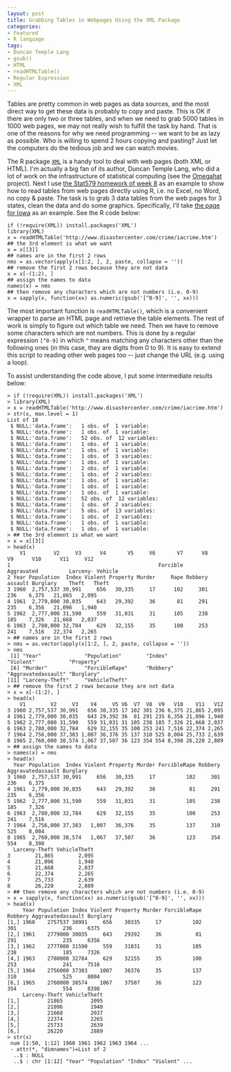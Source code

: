 ```yaml
---
layout: post
title: Grabbing Tables in Webpages Using the XML Package
categories:
- Featured
- R language
tags:
- Duncan Temple Lang
- gsub()
- HTML
- readHTMLTable()
- Regular Expression
- XML
---
```


Tables are pretty common in web pages as data sources, and the most direct way to get these data is probably to copy and paste. This is OK if there are only two or three tables, and when we need to grab 5000 tables in 1000 web pages, we may not really wish to fulfill the task by hand. That is one of the reasons for why we need programming -- we want to be as lazy as possible. Who is willing to spend 2 hours copying and pasting? Just let the computers do the tedious job and we can watch movies.

The R package [`XML`](http://www.omegahat.org/RSXML/) is a handy tool to deal with web pages (both XML or HTML). I'm actually a big fan of its author, Duncan Temple Lang, who did a lot of work on the infrastructure of statistical computing (see the [Omegahat](http://www.omegahat.org) project). Next I use [the Stat579 homework of week 8](http://www.public.iastate.edu/~hofmann/stat579/homework/week8.html) as an example to show how to read tables from web pages directly using R, i.e. no Excel, no Word, no copy & paste. The task is to grab 3 data tables from the web pages for 3 states, clean the data and do some graphics. Specifically, I'll take [the page for Iowa](http://www.disastercenter.com/crime/iacrime.htm) as an example. See the R code below:

    
    if (!require(XML)) install.packages('XML')
    library(XML)
    x = readHTMLTable('http://www.disastercenter.com/crime/iacrime.htm')
    ## the 3rd element is what we want
    x = x[[3]]
    ## names are in the first 2 rows
    nms = as.vector(apply(x[1:2, ], 2, paste, collapse = ''))
    ## remove the first 2 rows because they are not data
    x = x[-(1:2), ]
    ## assign the names to data
    names(x) = nms
    ## then remove any characters which are not numbers (i.e. 0-9)
    x = sapply(x, function(xx) as.numeric(gsub('[^0-9]', '', xx)))
    


The most important function is `readHTMLTable()`, which is a convenient wrapper to parse an HTML page and retrieve the table elements. The rest of work is simply to figure out which table we need. Then we have to remove some characters which are not numbers. This is done by a regular expression `[^0-9]` in which `^` means matching any characters other than the following ones (in this case, they are digits from 0 to 9). It is easy to extend this script to reading other web pages too -- just change the URL (e.g. using a loop).

To assist understanding the code above, I put some intermediate results below:

    
    > if (!require(XML)) install.packages('XML')
    > library(XML)
    > x = readHTMLTable('http://www.disastercenter.com/crime/iacrime.htm')
    > str(x, max.level = 1)
    List of 18
     $ NULL:'data.frame':   1 obs. of  1 variable:
     $ NULL:'data.frame':   1 obs. of  1 variable:
     $ NULL:'data.frame':   52 obs. of  12 variables:
     $ NULL:'data.frame':   1 obs. of  1 variable:
     $ NULL:'data.frame':   1 obs. of  1 variable:
     $ NULL:'data.frame':   1 obs. of  3 variables:
     $ NULL:'data.frame':   1 obs. of  1 variable:
     $ NULL:'data.frame':   2 obs. of  1 variable:
     $ NULL:'data.frame':   1 obs. of  2 variables:
     $ NULL:'data.frame':   1 obs. of  1 variable:
     $ NULL:'data.frame':   1 obs. of  1 variable:
     $ NULL:'data.frame':   1 obs. of  1 variable:
     $ NULL:'data.frame':   52 obs. of  12 variables:
     $ NULL:'data.frame':   1 obs. of  2 variables:
     $ NULL:'data.frame':   5 obs. of  13 variables:
     $ NULL:'data.frame':   1 obs. of  2 variables:
     $ NULL:'data.frame':   1 obs. of  1 variable:
     $ NULL:'data.frame':   1 obs. of  1 variable:
    > ## the 3rd element is what we want
    > x = x[[3]]
    > head(x)
        V1         V2     V3      V4       V5     V6       V7      V8         V9      V10      V11     V12
    1                                                Forcible         Aggravated          Larceny- Vehicle
    2 Year Population  Index Violent Property Murder     Rape Robbery    assault Burglary    Theft   Theft
    3 1960  2,757,537 30,991     656   30,335     17      102     301        236    6,375   21,865   2,095
    4 1961  2,779,000 30,035     643   29,392     36       81     291        235    6,356   21,096   1,940
    5 1962  2,777,000 31,590     559   31,031     31      105     238        185    7,326   21,668   2,037
    6 1963  2,780,000 32,784     629   32,155     35      100     253        241    7,516   22,374   2,265
    > ## names are in the first 2 rows
    > nms = as.vector(apply(x[1:2, ], 2, paste, collapse = ''))
    > nms
     [1] "Year"              "Population"        "Index"             "Violent"           "Property"
     [6] "Murder"            "ForcibleRape"      "Robbery"           "Aggravatedassault" "Burglary"
    [11] "Larceny-Theft"     "VehicleTheft"
    > ## remove the first 2 rows because they are not data
    > x = x[-(1:2), ]
    > head(x)
        V1        V2     V3    V4     V5 V6  V7  V8  V9   V10    V11   V12
    3 1960 2,757,537 30,991   656 30,335 17 102 301 236 6,375 21,865 2,095
    4 1961 2,779,000 30,035   643 29,392 36  81 291 235 6,356 21,096 1,940
    5 1962 2,777,000 31,590   559 31,031 31 105 238 185 7,326 21,668 2,037
    6 1963 2,780,000 32,784   629 32,155 35 100 253 241 7,516 22,374 2,265
    7 1964 2,756,000 37,383 1,007 36,376 35 137 310 525 8,004 25,733 2,639
    8 1965 2,760,000 38,574 1,067 37,507 36 123 354 554 8,398 26,220 2,889
    > ## assign the names to data
    > names(x) = nms
    > head(x)
      Year Population  Index Violent Property Murder ForcibleRape Robbery Aggravatedassault Burglary
    3 1960  2,757,537 30,991     656   30,335     17          102     301               236    6,375
    4 1961  2,779,000 30,035     643   29,392     36           81     291               235    6,356
    5 1962  2,777,000 31,590     559   31,031     31          105     238               185    7,326
    6 1963  2,780,000 32,784     629   32,155     35          100     253               241    7,516
    7 1964  2,756,000 37,383   1,007   36,376     35          137     310               525    8,004
    8 1965  2,760,000 38,574   1,067   37,507     36          123     354               554    8,398
      Larceny-Theft VehicleTheft
    3        21,865        2,095
    4        21,096        1,940
    5        21,668        2,037
    6        22,374        2,265
    7        25,733        2,639
    8        26,220        2,889
    > ## then remove any characters which are not numbers (i.e. 0-9)
    > x = sapply(x, function(xx) as.numeric(gsub('[^0-9]', '', xx)))
    > head(x)
         Year Population Index Violent Property Murder ForcibleRape Robbery Aggravatedassault Burglary
    [1,] 1960    2757537 30991     656    30335     17          102     301               236     6375
    [2,] 1961    2779000 30035     643    29392     36           81     291               235     6356
    [3,] 1962    2777000 31590     559    31031     31          105     238               185     7326
    [4,] 1963    2780000 32784     629    32155     35          100     253               241     7516
    [5,] 1964    2756000 37383    1007    36376     35          137     310               525     8004
    [6,] 1965    2760000 38574    1067    37507     36          123     354               554     8398
         Larceny-Theft VehicleTheft
    [1,]         21865         2095
    [2,]         21096         1940
    [3,]         21668         2037
    [4,]         22374         2265
    [5,]         25733         2639
    [6,]         26220         2889
    > str(x)
     num [1:50, 1:12] 1960 1961 1962 1963 1964 ...
     - attr(*, "dimnames")=List of 2
      ..$ : NULL
      ..$ : chr [1:12] "Year" "Population" "Index" "Violent" ...
    
